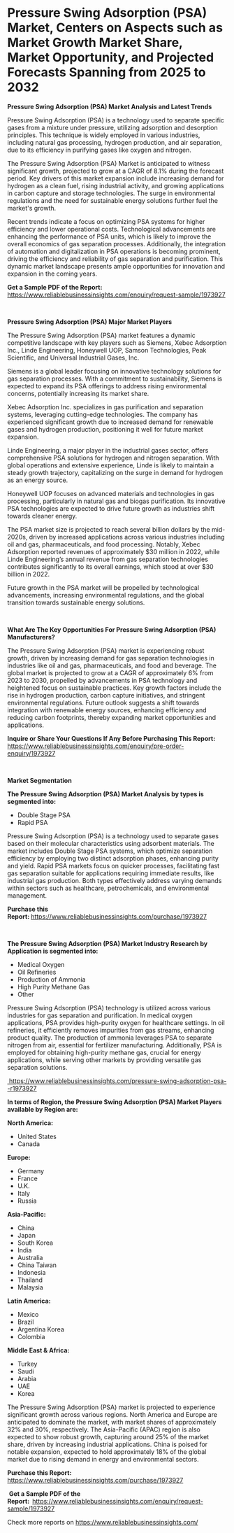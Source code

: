 <p><h1>Pressure Swing Adsorption (PSA) Market, Centers on Aspects such as Market Growth Market Share, Market Opportunity, and Projected Forecasts Spanning from 2025 to 2032</h1></p><p><strong>Pressure Swing Adsorption (PSA) Market Analysis and Latest Trends</strong></p>
<p><p>Pressure Swing Adsorption (PSA) is a technology used to separate specific gases from a mixture under pressure, utilizing adsorption and desorption principles. This technique is widely employed in various industries, including natural gas processing, hydrogen production, and air separation, due to its efficiency in purifying gases like oxygen and nitrogen.</p><p>The Pressure Swing Adsorption (PSA) Market is anticipated to witness significant growth, projected to grow at a CAGR of 8.1% during the forecast period. Key drivers of this market expansion include increasing demand for hydrogen as a clean fuel, rising industrial activity, and growing applications in carbon capture and storage technologies. The surge in environmental regulations and the need for sustainable energy solutions further fuel the market's growth.</p><p>Recent trends indicate a focus on optimizing PSA systems for higher efficiency and lower operational costs. Technological advancements are enhancing the performance of PSA units, which is likely to improve the overall economics of gas separation processes. Additionally, the integration of automation and digitalization in PSA operations is becoming prominent, driving the efficiency and reliability of gas separation and purification. This dynamic market landscape presents ample opportunities for innovation and expansion in the coming years.</p></p>
<p><strong>Get a Sample PDF of the Report:&nbsp;</strong> <a href="https://www.reliablebusinessinsights.com/enquiry/request-sample/1973927?utm_campaign=2239&utm_medium=2&utm_source=Github&utm_content=ia&utm_term=01032025&utm_id=pressure-swing-adsorption-psa">https://www.reliablebusinessinsights.com/enquiry/request-sample/1973927</a></p>
<p>&nbsp;</p>
<p><strong>Pressure Swing Adsorption (PSA) Major Market Players</strong></p>
<p><p>The Pressure Swing Adsorption (PSA) market features a dynamic competitive landscape with key players such as Siemens, Xebec Adsorption Inc., Linde Engineering, Honeywell UOP, Samson Technologies, Peak Scientific, and Universal Industrial Gases, Inc.</p><p>Siemens is a global leader focusing on innovative technology solutions for gas separation processes. With a commitment to sustainability, Siemens is expected to expand its PSA offerings to address rising environmental concerns, potentially increasing its market share.</p><p>Xebec Adsorption Inc. specializes in gas purification and separation systems, leveraging cutting-edge technologies. The company has experienced significant growth due to increased demand for renewable gases and hydrogen production, positioning it well for future market expansion.</p><p>Linde Engineering, a major player in the industrial gases sector, offers comprehensive PSA solutions for hydrogen and nitrogen separation. With global operations and extensive experience, Linde is likely to maintain a steady growth trajectory, capitalizing on the surge in demand for hydrogen as an energy source.</p><p>Honeywell UOP focuses on advanced materials and technologies in gas processing, particularly in natural gas and biogas purification. Its innovative PSA technologies are expected to drive future growth as industries shift towards cleaner energy.</p><p>The PSA market size is projected to reach several billion dollars by the mid-2020s, driven by increased applications across various industries including oil and gas, pharmaceuticals, and food processing. Notably, Xebec Adsorption reported revenues of approximately $30 million in 2022, while Linde Engineering’s annual revenue from gas separation technologies contributes significantly to its overall earnings, which stood at over $30 billion in 2022.</p><p>Future growth in the PSA market will be propelled by technological advancements, increasing environmental regulations, and the global transition towards sustainable energy solutions.</p></p>
<p>&nbsp;</p>
<p><strong>What Are The Key Opportunities For Pressure Swing Adsorption (PSA) Manufacturers?</strong></p>
<p><p>The Pressure Swing Adsorption (PSA) market is experiencing robust growth, driven by increasing demand for gas separation technologies in industries like oil and gas, pharmaceuticals, and food and beverage. The global market is projected to grow at a CAGR of approximately 6% from 2023 to 2030, propelled by advancements in PSA technology and heightened focus on sustainable practices. Key growth factors include the rise in hydrogen production, carbon capture initiatives, and stringent environmental regulations. Future outlook suggests a shift towards integration with renewable energy sources, enhancing efficiency and reducing carbon footprints, thereby expanding market opportunities and applications.</p></p>
<p><strong>Inquire or Share Your Questions If Any Before Purchasing This Report:</strong> <a href="https://www.reliablebusinessinsights.com/enquiry/pre-order-enquiry/1973927?utm_campaign=2239&utm_medium=2&utm_source=Github&utm_content=ia&utm_term=01032025&utm_id=pressure-swing-adsorption-psa">https://www.reliablebusinessinsights.com/enquiry/pre-order-enquiry/1973927</a></p>
<p>&nbsp;</p>
<p><strong>Market Segmentation</strong></p>
<p><strong>The Pressure Swing Adsorption (PSA) Market Analysis by types is segmented into:</strong></p>
<p><ul><li>Double Stage PSA</li><li>Rapid PSA</li></ul></p>
<p><p>Pressure Swing Adsorption (PSA) is a technology used to separate gases based on their molecular characteristics using adsorbent materials. The market includes Double Stage PSA systems, which optimize separation efficiency by employing two distinct adsorption phases, enhancing purity and yield. Rapid PSA markets focus on quicker processes, facilitating fast gas separation suitable for applications requiring immediate results, like industrial gas production. Both types effectively address varying demands within sectors such as healthcare, petrochemicals, and environmental management.</p></p>
<p><strong>Purchase this Report:&nbsp;</strong><a href="https://www.reliablebusinessinsights.com/purchase/1973927?utm_campaign=2239&utm_medium=2&utm_source=Github&utm_content=ia&utm_term=01032025&utm_id=pressure-swing-adsorption-psa">https://www.reliablebusinessinsights.com/purchase/1973927</a></p>
<p>&nbsp;</p>
<p><strong>The Pressure Swing Adsorption (PSA) Market Industry Research by Application is segmented into:</strong></p>
<p><ul><li>Medical Oxygen</li><li>Oil Refineries</li><li>Production of Ammonia</li><li>High Purity Methane Gas</li><li>Other</li></ul></p>
<p><p>Pressure Swing Adsorption (PSA) technology is utilized across various industries for gas separation and purification. In medical oxygen applications, PSA provides high-purity oxygen for healthcare settings. In oil refineries, it efficiently removes impurities from gas streams, enhancing product quality. The production of ammonia leverages PSA to separate nitrogen from air, essential for fertilizer manufacturing. Additionally, PSA is employed for obtaining high-purity methane gas, crucial for energy applications, while serving other markets by providing versatile gas separation solutions.</p></p>
<p><a href="https://www.reliablebusinessinsights.com/pressure-swing-adsorption-psa--r1973927?utm_campaign=2239&utm_medium=2&utm_source=Github&utm_content=ia&utm_term=01032025&utm_id=pressure-swing-adsorption-psa">&nbsp;https://www.reliablebusinessinsights.com/pressure-swing-adsorption-psa--r1973927</a></p>
<p><strong>In terms of Region, the Pressure Swing Adsorption (PSA) Market Players available by Region are:</strong></p>
<p>
    <p> <strong> North America: </strong>
        <ul>
            <li>United States</li>
            <li>Canada</li>
        </ul>
        </p> 
    <p> <strong> Europe: </strong>
        <ul>
            <li>Germany</li>
            <li>France</li>
            <li>U.K.</li>
            <li>Italy</li>
            <li>Russia</li>
        </ul>
        </p> 
    <p> <strong> Asia-Pacific: </strong>
        <ul>
            <li>China</li>
            <li>Japan</li>
            <li>South Korea</li>
            <li>India</li>
            <li>Australia</li>
            <li>China Taiwan</li>
            <li>Indonesia</li>
            <li>Thailand</li>
            <li>Malaysia</li>
        </ul>
        </p> 
    <p> <strong> Latin America: </strong>
        <ul>
            <li>Mexico</li>
            <li>Brazil</li>
            <li>Argentina Korea</li>
            <li>Colombia</li>
        </ul>
        </p> 
    <p> <strong> Middle East & Africa: </strong>
        <ul>
            <li>Turkey</li>
            <li>Saudi</li>
            <li>Arabia</li>
            <li>UAE</li>
            <li>Korea</li>
        </ul>
    </p>
    </p>
<p><p>The Pressure Swing Adsorption (PSA) market is projected to experience significant growth across various regions. North America and Europe are anticipated to dominate the market, with market shares of approximately 32% and 30%, respectively. The Asia-Pacific (APAC) region is also expected to show robust growth, capturing around 25% of the market share, driven by increasing industrial applications. China is poised for notable expansion, expected to hold approximately 18% of the global market due to rising demand in energy and environmental sectors.</p></p>
<p><strong>Purchase this Report: </strong><a href="https://www.reliablebusinessinsights.com/purchase/1973927?utm_campaign=2239&utm_medium=2&utm_source=Github&utm_content=ia&utm_term=01032025&utm_id=pressure-swing-adsorption-psa">https://www.reliablebusinessinsights.com/purchase/1973927</a></p>
<p>&nbsp;<strong>Get a Sample PDF of the Report:&nbsp;&nbsp;</strong><a href="https://www.reliablebusinessinsights.com/enquiry/request-sample/1973927?utm_campaign=2239&utm_medium=2&utm_source=Github&utm_content=ia&utm_term=01032025&utm_id=pressure-swing-adsorption-psa">https://www.reliablebusinessinsights.com/enquiry/request-sample/1973927</a></p>
<p><strong></strong></p>
<p>Check more reports on <a href="https://www.reliablebusinessinsights.com/?utm_campaign=2239&utm_medium=2&utm_source=Github&utm_content=ia&utm_term=01032025&utm_id=pressure-swing-adsorption-psa">https://www.reliablebusinessinsights.com/</a></p>